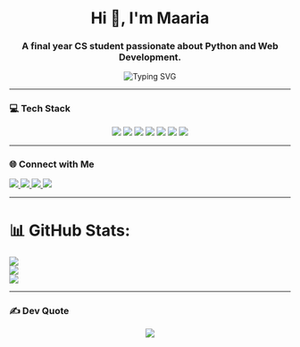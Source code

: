 <h1 align="center">Hi 👋, I'm Maaria</h1>
<h3 align="center">A final year CS student passionate about Python and Web Development. </h3>

<p align="center">
  <img src="https://readme-typing-svg.demolab.com?font=Fira+Code&pause=1000&center=true&vCenter=true&width=440&lines=Aspiring+Frontend+Developer;Python+Learner;Tech-Enthusiast;Building+real-world+projects+daily!" alt="Typing SVG" />
</p>

---

### 💻 Tech Stack
<p align="center">
  <img src="https://img.shields.io/badge/c-%2300599C.svg?style=for-the-badge&logo=c&logoColor=white"/>
  <img src="https://img.shields.io/badge/java-%23ED8B00.svg?style=for-the-badge&logo=openjdk&logoColor=white"/>
  <img src="https://img.shields.io/badge/html5-%23E34F26.svg?style=for-the-badge&logo=html5&logoColor=white"/>
  <img src="https://img.shields.io/badge/css3-%231572B6.svg?style=for-the-badge&logo=css3&logoColor=white"/>
  <img src="https://img.shields.io/badge/javascript-%23323330.svg?style=for-the-badge&logo=javascript&logoColor=%23F7DF1E"/>
  <img src="https://img.shields.io/badge/python-3670A0?style=for-the-badge&logo=python&logoColor=ffdd54"/>
  <img src="https://img.shields.io/badge/php-%23777BB4.svg?style=for-the-badge&logo=php&logoColor=white"/>
</p>

---

### 🌐 Connect with Me
<p align="left">
  <a href="https://www.linkedin.com/in/maariakh-cs/" target="_blank">
    <img src="https://img.shields.io/badge/LinkedIn-%230077B5.svg?style=for-the-badge&logo=linkedin&logoColor=white" />
  </a>
  <a href="https://www.kaggle.com/maariakhan18" target="_blank">
    <img src="https://img.shields.io/badge/Kaggle-20BEFF?style=for-the-badge&logo=kaggle&logoColor=white" />
  </a>
  <a href="https://www.hackerrank.com/maariakhan_18" target="_blank">
    <img src="https://img.shields.io/badge/HackerRank-2EC866?style=for-the-badge&logo=HackerRank&logoColor=white" />
  </a>
  <a href="https://www.leetcode.com/maariak-cs" target="_blank">
    <img src="https://img.shields.io/badge/LeetCode-%23000000.svg?style=for-the-badge&logo=leetcode&logoColor=white" />
  </a>
</p>

---

# 📊 GitHub Stats:
![](https://github-readme-stats.vercel.app/api?username=maariak-cs&theme=dark&hide_border=false&include_all_commits=false&count_private=false)<br/>
![](https://nirzak-streak-stats.vercel.app/?user=maariak-cs&theme=dark&hide_border=false)<br/>
![](https://github-readme-stats.vercel.app/api/top-langs/?username=maariak-cs&theme=dark&hide_border=false&include_all_commits=false&count_private=false&layout=compact)

---

### ✍️ Dev Quote
<p align="center">
  <img src="https://quotes-github-readme.vercel.app/api?type=horizontal&theme=radical"/>
</p>


